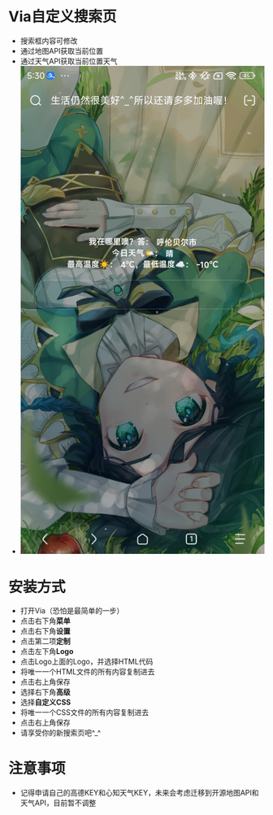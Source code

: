 # Via自定义搜索页
  - 搜索框内容可修改
  - 通过地图API获取当前位置
  - 通过天气API获取当前位置天气
  - ![image](https://github.com/JackA1ltman/via-custom-search/blob/main/Screenshot1.jpg)
# 安装方式
  - 打开Via（恐怕是最简单的一步）
  - 点击右下角**菜单**
  - 点击右下角**设置**
  - 点击第二项**定制**
  - 点击左下角**Logo**
  - 点击Logo上面的Logo，并选择HTML代码
  - 将唯一一个HTML文件的所有内容复制进去
  - 点击右上角保存
  - 选择右下角**高级**
  - 选择**自定义CSS**
  - 将唯一一个CSS文件的所有内容复制进去
  - 点击右上角保存
  - 请享受你的新搜索页吧^_^
# 注意事项
  - 记得申请自己的高德KEY和心知天气KEY，未来会考虑迁移到开源地图API和天气API，目前暂不调整

